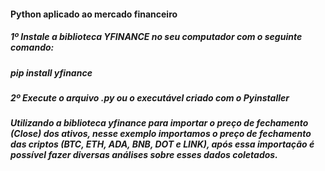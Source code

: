 #### Python aplicado ao mercado financeiro

##### 1º Instale a biblioteca YFINANCE no seu computador com o seguinte comando:

##### pip install yfinance

##### 2º Execute o arquivo .py ou o executável criado com o Pyinstaller

##### Utilizando a biblioteca yfinance para importar o preço de fechamento (Close) dos ativos, nesse exemplo importamos o preço de fechamento das criptos (BTC, ETH, ADA, BNB, DOT e LINK), após essa importação é possível fazer diversas análises sobre esses dados coletados.
